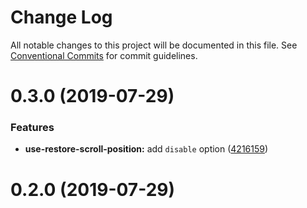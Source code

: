 # Change Log

All notable changes to this project will be documented in this file.
See [Conventional Commits](https://conventionalcommits.org) for commit guidelines.

# 0.3.0 (2019-07-29)


### Features

* **use-restore-scroll-position:** add `disable` option ([4216159](https://github.com/hdpinc/rehooks/commit/4216159))



# 0.2.0 (2019-07-29)
